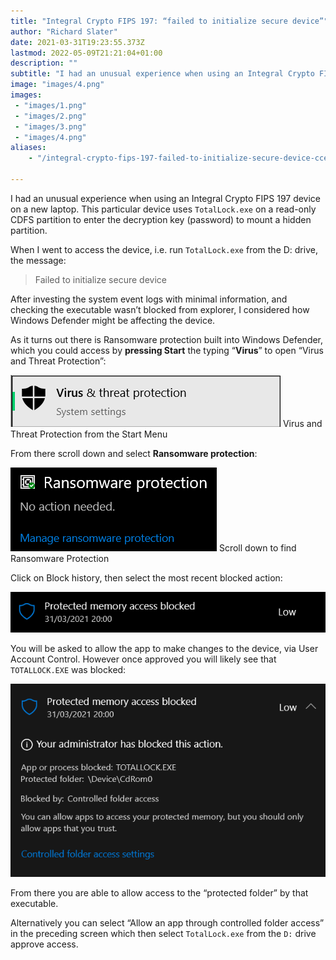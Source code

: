 ```yaml
---
title: "Integral Crypto FIPS 197: “failed to initialize secure device”"
author: "Richard Slater"
date: 2021-03-31T19:23:55.373Z
lastmod: 2022-05-09T21:21:04+01:00
description: ""
subtitle: "I had an unusual experience when using an Integral Crypto FIPS 197 device on a new laptop. This particular device uses TotalLock.exe on a…"
image: "images/4.png" 
images:
 - "images/1.png"
 - "images/2.png"
 - "images/3.png"
 - "images/4.png"
aliases:
    - "/integral-crypto-fips-197-failed-to-initialize-secure-device-ccedced05b9e"

---
```


I had an unusual experience when using an Integral Crypto FIPS 197 device on a new laptop. This particular device uses `TotalLock.exe` on a read-only CDFS partition to enter the decryption key (password) to mount a hidden partition.

When I went to access the device, i.e. run `TotalLock.exe` from the D: drive, the message:
> Failed to initialize secure device

After investing the system event logs with minimal information, and checking the executable wasn’t blocked from explorer, I considered how Windows Defender might be affecting the device.

As it turns out there is Ransomware protection built into Windows Defender, which you could access by **pressing Start** the typing “**Virus**” to open “Virus and Threat Protection”:

![image](images/1.png)
Virus and Threat Protection from the Start Menu

From there scroll down and select **Ransomware protection**:

![image](images/2.png)
Scroll down to find Ransomware Protection

Click on Block history, then select the most recent blocked action:

![image](images/3.png)

You will be asked to allow the app to make changes to the device, via User Account Control. However once approved you will likely see that `TOTALLOCK.EXE` was blocked:

![image](images/4.png)

From there you are able to allow access to the “protected folder” by that executable.

Alternatively you can select “Allow an app through controlled folder access” in the preceding screen which then select `TotalLock.exe` from the `D:` drive approve access.
